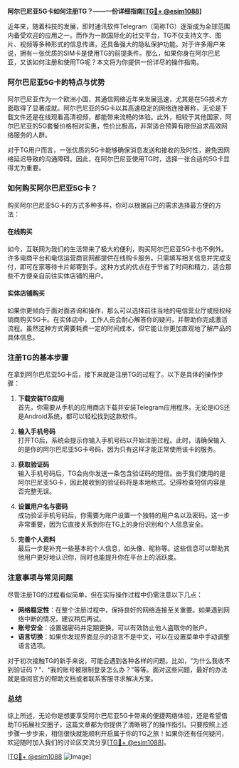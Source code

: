 **阿尔巴尼亚5G卡如何注册TG？——一份详细指南[[TG💪+ @esim1088](https://t.me/s/esim1088)]**

近年来，随着科技的发展，即时通讯软件Telegram（简称TG）逐渐成为全球范围内备受欢迎的应用之一。而作为一款国际化的社交平台，TG不仅支持文字、图片、视频等多种形式的信息传递，还具备强大的隐私保护功能。对于许多用户来说，拥有一张优质的SIM卡是使用TG的前提条件。那么，如果你身在阿尔巴尼亚，又该如何注册和使用TG呢？本文将为你提供一份详尽的操作指南。

### 阿尔巴尼亚5G卡的特点与优势

阿尔巴尼亚作为一个欧洲小国，其通信网络近年来发展迅速，尤其是在5G技术方面取得了显著成就。阿尔巴尼亚的5G卡以其高速稳定的网络连接著称，无论是下载文件还是在线观看高清视频，都能带来流畅的体验。此外，相较于其他国家，阿尔巴尼亚的5G套餐价格相对实惠，性价比极高，非常适合预算有限但追求高效网络服务的人群。

对于TG用户而言，一张优质的5G卡能够确保消息发送和接收的及时性，避免因网络延迟导致的沟通障碍。因此，在阿尔巴尼亚使用TG时，选择一张合适的5G卡显得尤为重要。

### 如何购买阿尔巴尼亚5G卡？

购买阿尔巴尼亚5G卡的方式多种多样，你可以根据自己的需求选择最方便的方法：

#### 在线购买

如今，互联网为我们的生活带来了极大的便利，购买阿尔巴尼亚5G卡也不例外。许多电商平台和电信运营商官网都提供在线购卡服务。只需填写相关信息并完成支付，即可在家等待卡片邮寄到手。这种方式的优点在于节省了时间和精力，适合那些不方便亲自前往实体店铺的用户。

#### 实体店铺购买

如果你更倾向于面对面咨询和操作，那么可以选择前往当地的电信营业厅或授权经销商购买5G卡。在实体店中，工作人员会耐心解答你的疑问，并帮助你完成激活流程。虽然这种方式需要耗费一定的时间成本，但它能让你更加直观地了解产品的具体信息。

### 注册TG的基本步骤

在拿到阿尔巴尼亚5G卡后，接下来就是注册TG的过程了。以下是具体的操作步骤：

1. **下载安装TG应用**  
   首先，你需要从手机的应用商店下载并安装Telegram应用程序。无论是iOS还是Android系统，都可以轻松找到这款软件。

2. **输入手机号码**  
   打开TG后，系统会提示你输入手机号码以开始注册过程。此时，请确保输入的是你的阿尔巴尼亚5G卡号码，因为只有这样才能正常使用该卡的服务。

3. **获取验证码**  
   输入手机号码后，TG会向你发送一条包含验证码的短信。由于我们使用的是阿尔巴尼亚5G卡，因此接收到的验证码将是本地格式。记得检查短信内容是否完整无误。

4. **设置用户名与密码**  
   成功验证手机号码后，你需要为账户设置一个独特的用户名以及密码。这一步非常重要，因为它直接关系到你在TG上的身份识别和个人信息安全。

5. **完善个人资料**  
   最后一步是补充一些基本的个人信息，如头像、昵称等。这些信息可以帮助其他用户更好地认识你，同时也能提升你在平台上的活跃度。

### 注意事项与常见问题

尽管注册TG的过程看似简单，但在实际操作过程中仍需注意以下几点：

- **网络稳定性**：在整个注册过程中，保持良好的网络连接至关重要。如果遇到网络中断的情况，建议稍后再试。
- **账号安全**：设置强密码并定期更换，可以有效防止他人盗取你的账户。
- **语言切换**：如果你发现界面显示的语言不是中文，可以在设置菜单中手动调整语言选项。

对于初次接触TG的新手来说，可能会遇到各种各样的问题。比如，“为什么我收不到验证码？”、“我的账号被限制登录怎么办？”等等。面对这些问题，最好的办法就是查阅官方的帮助文档或者联系客服寻求解决方案。

### 总结

综上所述，无论你是想要享受阿尔巴尼亚5G卡带来的便捷网络体验，还是希望借助TG拓展社交圈子，这篇文章都为你提供了清晰明了的操作指引。只要按照上述步骤一步步来，相信很快就能顺利开启属于你的TG之旅！如果你还有任何疑问，欢迎随时加入我们的讨论区交流分享[[TG💪+ @esim1088](https://t.me/s/esim1088)]。

[[TG💪+ @esim1088](https://t.me/s/esim1088) ![Image](https://i.postimg.cc/4NQfJmqS/Snipaste-2025-05-13-00-14-12.png)]